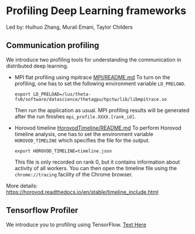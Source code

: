 # Profiling Deep Learning frameworks
Led by: Huihuo Zhang, Murali Emani, Taylor Childers

## Communication profiling
We introduce two profiling tools for understanding the communication in distributed deep learning. 

* MPI flat profiling using mpitrace [MPI/README.md](MPI/README.md)
  To turn on the profiling, one has to set the following environment variable ```LD_PRELOAD```. 
  ```
  export LD_PRELOAD=/lus/theta-fs0/software/datascience/thetagpu/hpctw/lib/libmpitrace.so
  ```
  Then run the application as usual. MPI profiling results will be generated after the run finishes `mpi_profile.XXXX.[rank_id]`. 

* Horovod timeline [HorovodTimeline/README.md](HorovodTimeline/README.md)
  To perform Horovod timeline analysis, one has to set the environment variable ```HOROVOD_TIMELINE``` which specifies the file for the output. 
  ```
  export HOROVOD_TIMELINE=timeline.json
  ```
  This file is only recorded on rank 0, but it contains information about activity of all workers. You can then open the timeline file using the `chrome://tracing` facility of the Chrome browser.

More details: https://horovod.readthedocs.io/en/stable/timeline_include.html

## Tensorflow Profiler
We introduce you to profiling using TensorFlow.
[Text Here](TensorflowProfiler/)
